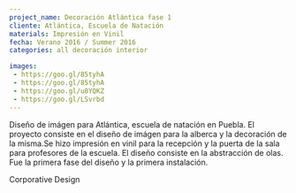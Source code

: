 ```yaml
---
project_name: Decoración Atlántica fase 1
cliente: Atlántica, Escuela de Natación
materials: Impresión en Vinil
fecha: Verano 2016 / Summer 2016
categories: all decoración interior

images:
 - https://goo.gl/85tyhA
 - https://goo.gl/85tyhA
 - https://goo.gl/u8YQKZ
 - https://goo.gl/LSvrbd
---
```

Diseño de imágen para Atlántica, escuela de natación en Puebla. El proyecto consiste en el diseño de imágen para la alberca y la decoración de la misma.Se hizo impresión en vinil para la recepción y la puerta de la sala para profesores de la escuela. El diseño consiste en la abstracción de olas. Fue la primera fase del diseño y la primera instalación.


Corporative Design
